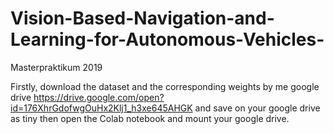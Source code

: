 # Vision-Based-Navigation-and-Learning-for-Autonomous-Vehicles-
Masterpraktikum 2019 

Firstly, download the dataset and the corresponding weights by me google drive https://drive.google.com/open?id=176XhrGdofwgOuHx2Klj1_h3xe645AHGK and save on your google drive as tiny then open the Colab notebook and mount your google drive. 
